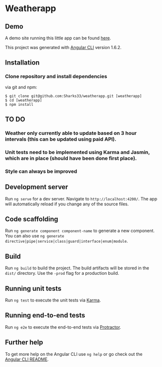 # Weatherapp

## Demo

A demo site running this little app can be found [here](https://sharks33.github.io/weatherapp/).

This project was generated with [Angular CLI](https://github.com/angular/angular-cli) version 1.6.2.

## Installation

### Clone repository and install dependencies

via git and npm:

```
$ git clone git@github.com:Sharks33/weatherapp.git [weatherapp]
$ cd [weatherapp]
$ npm install
```

## TO DO

### Weather only currently able to update based on 3 hour intervals (this can be updated using paid API).

### Unit tests need to be implemented using Karma and Jasmin, which are in place (should have been done first place).

### Style can always be improved

## Development server

Run `ng serve` for a dev server. Navigate to `http://localhost:4200/`. The app will automatically reload if you change any of the source files.

## Code scaffolding

Run `ng generate component component-name` to generate a new component. You can also use `ng generate directive|pipe|service|class|guard|interface|enum|module`.

## Build

Run `ng build` to build the project. The build artifacts will be stored in the `dist/` directory. Use the `-prod` flag for a production build.

## Running unit tests

Run `ng test` to execute the unit tests via [Karma](https://karma-runner.github.io).

## Running end-to-end tests

Run `ng e2e` to execute the end-to-end tests via [Protractor](http://www.protractortest.org/).

## Further help

To get more help on the Angular CLI use `ng help` or go check out the [Angular CLI README](https://github.com/angular/angular-cli/blob/master/README.md).
